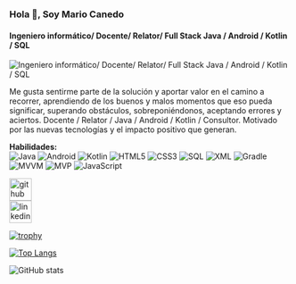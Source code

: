 
### Hola 👋, Soy Mario Canedo
#### Ingeniero informático/ Docente/ Relator/ Full Stack Java / Android / Kotlin / SQL

![Ingeniero informático/ Docente/ Relator/ Full Stack Java / Android / Kotlin / SQL](https://w7.pngwing.com/pngs/236/3/png-transparent-universe-galaxy-art-human-body-space-space-purple-atmosphere-computer-wallpaper.png)

Me gusta sentirme parte de la solución y aportar valor en el camino a recorrer, aprendiendo de los buenos y malos momentos que eso pueda significar, superando obstáculos, sobreponiéndonos, aceptando errores y aciertos. Docente / Relator / Java / Android / Kotlin / Consultor. Motivado por las nuevas tecnologías y el impacto positivo que generan.

**Habilidades:**  
![Java](https://img.shields.io/badge/Java-ED8B00?style=for-the-badge&logo=java&logoColor=white)
![Android](https://img.shields.io/badge/Android-3DDC84?style=for-the-badge&logo=android&logoColor=white)
![Kotlin](https://img.shields.io/badge/Kotlin-0095D5?style=for-the-badge&logo=kotlin&logoColor=white)
![HTML5](https://img.shields.io/badge/HTML5-E34F26?style=for-the-badge&logo=html5&logoColor=white)
![CSS3](https://img.shields.io/badge/CSS3-1572B6?style=for-the-badge&logo=css3&logoColor=white)
![SQL](https://img.shields.io/badge/SQL-4479A1?style=for-the-badge&logo=postgresql&logoColor=white)
![XML](https://img.shields.io/badge/XML-8B0000?style=for-the-badge&logo=xml&logoColor=white)
![Gradle](https://img.shields.io/badge/Gradle-02303A?style=for-the-badge&logo=gradle&logoColor=white)
![MVVM](https://img.shields.io/badge/MVVM-008080?style=for-the-badge)
![MVP](https://img.shields.io/badge/MVP-FFD700?style=for-the-badge)
![JavaScript](https://img.shields.io/badge/JavaScript-323330?style=for-the-badge&logo=javascript&logoColor=F7DF1E)

[<img src='https://cdn.jsdelivr.net/npm/simple-icons@3.0.1/icons/github.svg' alt='github' height='40'>](https://github.com/Mariocanedo)  
[<img src='https://cdn.jsdelivr.net/npm/simple-icons@3.0.1/icons/linkedin.svg' alt='linkedin' height='40'>](https://www.linkedin.com/in/mario-c-468584228/)  

[![trophy](https://github-profile-trophy.vercel.app/?username=Mariocanedo)](https://github.com/ryo-ma/github-profile-trophy)

[![Top Langs](https://github-readme-stats.vercel.app/api/top-langs/?username=Mariocanedo)](https://github.com/anuraghazra/github-readme-stats)

![GitHub stats](https://github-readme-stats.vercel.app/api?username=Mariocanedo&show_icons=true)
